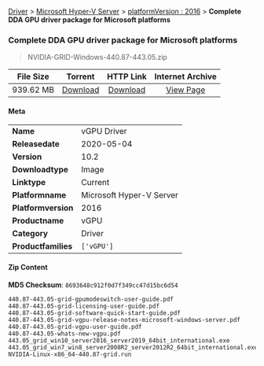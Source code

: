 
[Driver](/README.md)  >  [Microsoft Hyper-V Server](/index/Driver/Microsoft_Hyper-V_Server.md)  >  [platformVersion : 2016](/index/Driver/Microsoft_Hyper-V_Server/2016.md)  >  **Complete DDA GPU driver package for Microsoft platforms**


###    Complete DDA GPU driver package for Microsoft platforms

> NVIDIA-GRID-Windows-440.87-443.05.zip   


| **File Size** | **Torrent**  | **HTTP Link** | **Internet Archive** |
|:-------------:|:------------:|:-------------:|:--------------------:|
| 939.62 MB |  [Download](https://archive.org/download/nvgpu_NVIDIA-GRID-Windows-440.87-443.05.zip/nvgpu_NVIDIA-GRID-Windows-440.87-443.05.zip_archive.torrent)       | [Download](https://archive.org/compress/nvgpu_NVIDIA-GRID-Windows-440.87-443.05.zip) | [View Page](https://archive.org/details/nvgpu_NVIDIA-GRID-Windows-440.87-443.05.zip)       |

#### Meta

<table>
<tr><td><strong>Name</strong></td><td>vGPU Driver</td></tr>
<tr><td><strong>Releasedate</strong></td><td>2020-05-04</td></tr>
<tr><td><strong>Version</strong></td><td>10.2</td></tr>
<tr><td><strong>Downloadtype</strong></td><td>Image</td></tr>
<tr><td><strong>Linktype</strong></td><td>Current</td></tr>
<tr><td><strong>Platformname</strong></td><td>Microsoft Hyper-V Server</td></tr>
<tr><td><strong>Platformversion</strong></td><td>2016</td></tr>
<tr><td><strong>Productname</strong></td><td>vGPU</td></tr>
<tr><td><strong>Category</strong></td><td>Driver</td></tr>
<tr><td><strong>Productfamilies</strong></td><td><code>['vGPU']</code></td></tr>
</table>

#### Zip Content

**MD5 Checksum**: `8693648c912f0d7f349cc47d15bc6d54`

```text
440.87-443.05-grid-gpumodeswitch-user-guide.pdf
440.87-443.05-grid-licensing-user-guide.pdf
440.87-443.05-grid-software-quick-start-guide.pdf
440.87-443.05-grid-vgpu-release-notes-microsoft-windows-server.pdf
440.87-443.05-grid-vgpu-user-guide.pdf
440.87-443.05-whats-new-vgpu.pdf
443.05_grid_win10_server2016_server2019_64bit_international.exe
443.05_grid_win7_win8_server2008R2_server2012R2_64bit_international.exe
NVIDIA-Linux-x86_64-440.87-grid.run
```